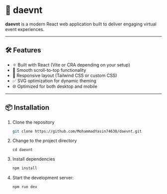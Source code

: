 # 🎉 daevnt

**daevnt** is a modern React web application built to deliver engaging virtual event experiences.

---

## 🛠️ Features

- ⚛️ Built with React (Vite or CRA depending on your setup)
- 🔄 Smooth scroll-to-top functionality
- 📱 Responsive layout (Tailwind CSS or custom CSS)
- ✅ SVG optimization for dynamic theming
- 🌐 Optimized for both desktop and mobile

---

## 📦 Installation

1. Clone the repository

    ```bash
    git clone https://github.com/MohammadYasin74630/daevnt.git
    ```

2. Change to the project directory

    ```base
    cd daevnt
    ```

3. Install dependencies

    ```bash
    npm install
    ```

4. Start the development server:

    ```bash
    npm run dev
    ```